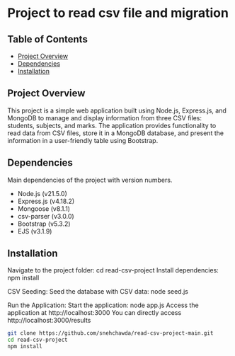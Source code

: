 # Project to read csv file and migration

## Table of Contents

- [Project Overview](#project-overview)
- [Dependencies](#dependencies)
- [Installation](#installation)

## Project Overview

This project is a simple web application built using Node.js, Express.js, and MongoDB to manage and display information from three CSV files: students, subjects, and marks. The application provides functionality to read data from CSV files, store it in a MongoDB database, and present the information in a user-friendly table using Bootstrap.

## Dependencies

Main dependencies of the project with version numbers.

- Node.js (v21.5.0)
- Express.js (v4.18.2)
- Mongoose (v8.1.1)
- csv-parser (v3.0.0)
- Bootstrap (v5.3.2)
- EJS (v3.1.9)

## Installation

<!-- Clone the repository: git clone https://github.com/snehchawda/read-csv-project-main.git -->
Navigate to the project folder: cd read-csv-project
Install dependencies: npm install

CSV Seeding:
Seed the database with CSV data: node seed.js

Run the Application:
Start the application: node app.js
Access the application at http://localhost:3000
You can directly access http://localhost:3000/results

```bash
git clone https://github.com/snehchawda/read-csv-project-main.git
cd read-csv-project
npm install
